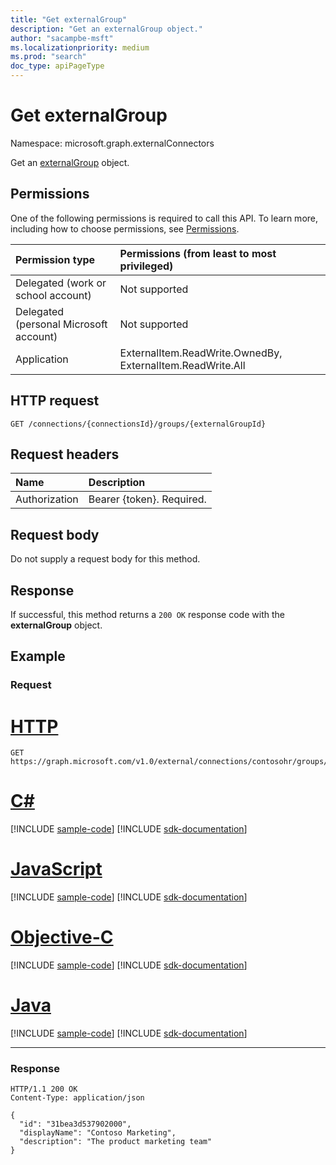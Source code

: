 ```yaml
---
title: "Get externalGroup"
description: "Get an externalGroup object."
author: "sacampbe-msft"
ms.localizationpriority: medium
ms.prod: "search"
doc_type: apiPageType
---
```


# Get externalGroup
Namespace: microsoft.graph.externalConnectors


Get an [externalGroup](../resources/externalconnectors-externalgroup.md) object.

## Permissions

One of the following permissions is required to call this API. To learn more, including how to choose permissions, see [Permissions](/graph/permissions-reference).

| Permission type                        | Permissions (from least to most privileged) |
|:---------------------------------------|:--------------------------------------------|
| Delegated (work or school account)     | Not supported                               |
| Delegated (personal Microsoft account) | Not supported                               |
| Application                            | ExternalItem.ReadWrite.OwnedBy, ExternalItem.ReadWrite.All|


## HTTP request

<!-- {
  "blockType": "ignored"
}
-->
``` http
GET /connections/{connectionsId}/groups/{externalGroupId}
```

## Request headers

| Name          | Description               |
|:--------------|:--------------------------|
| Authorization | Bearer {token}. Required. |

## Request body
Do not supply a request body for this method.

## Response

If successful, this method returns a `200 OK` response code with the **externalGroup** object.

## Example

### Request

# [HTTP](#tab/http)
<!-- {
  "blockType": "request",
  "name": "get_externalgroup"
}
-->

``` http
GET https://graph.microsoft.com/v1.0/external/connections/contosohr/groups/31bea3d537902000
```
# [C#](#tab/csharp)
[!INCLUDE [sample-code](../includes/snippets/csharp/get-externalgroup-csharp-snippets.md)]
[!INCLUDE [sdk-documentation](../includes/snippets/snippets-sdk-documentation-link.md)]

# [JavaScript](#tab/javascript)
[!INCLUDE [sample-code](../includes/snippets/javascript/get-externalgroup-javascript-snippets.md)]
[!INCLUDE [sdk-documentation](../includes/snippets/snippets-sdk-documentation-link.md)]

# [Objective-C](#tab/objc)
[!INCLUDE [sample-code](../includes/snippets/objc/get-externalgroup-objc-snippets.md)]
[!INCLUDE [sdk-documentation](../includes/snippets/snippets-sdk-documentation-link.md)]

# [Java](#tab/java)
[!INCLUDE [sample-code](../includes/snippets/java/get-externalgroup-java-snippets.md)]
[!INCLUDE [sdk-documentation](../includes/snippets/snippets-sdk-documentation-link.md)]

---


<!-- markdownlint-disable MD024 -->
### Response

<!-- {
  "blockType": "response",
  "truncated": true,
  "@odata.type": "microsoft.graph.externalConnectors.externalGroup"
}
-->

``` http
HTTP/1.1 200 OK
Content-Type: application/json

{
  "id": "31bea3d537902000",
  "displayName": "Contoso Marketing",
  "description": "The product marketing team"
}
```

